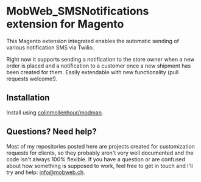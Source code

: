 # MobWeb_SMSNotifications extension for Magento

This Magento extension integrated enables the automatic sending of various notification SMS via Twilio.

Right now it supports sending a notification to the store owner when a new order is placed and a notification to a customer once a new shipment has been created for them. Easily extendable with new functionality (pull requests welcome!).

## Installation

Install using [colinmollenhour/modman](https://github.com/colinmollenhour/modman/).

## Questions? Need help?

Most of my repositories posted here are projects created for customization requests for clients, so they probably aren't very well documented and the code isn't always 100% flexible. If you have a question or are confused about how something is supposed to work, feel free to get in touch and I'll try and help: [info@mobweb.ch](mailto:info@mobweb.ch).